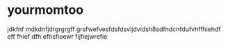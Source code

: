 # yourmomtoo

jdkfnf
mdkdnfjdrgrgrgff
grsfwefvesfdsfdsvijdvidsh8sdfndcnfdufvhffhiehdf eff fhief dfh efhsfioewr  fijfiejwrefie

